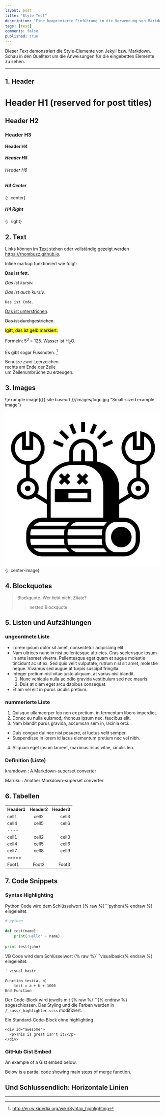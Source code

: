 ```yaml
---
layout: post
title: "Style Test"
description: "Eine komprimierte Einführung in die Verwendung von Markdown für Jekyll. Der unvermeidliche erste Beitrag. Immer. Überall."
tags: [test]
comments: false
published: true
---
```


Dieser Text demonstriert die Style-Elemente von Jekyll bzw. Markdown. Schau in den Quelltext um die Anweisungen für die eingebetten Elemente zu sehen.

---

## 1. Header 

# Header H1 (reserved for post titles)

## Header H2

### Header H3

#### Header H4

##### Header H5

###### Header H6

##### H4 Center
{: .center}

##### H4 Right
{: .right}

## 2. Text

Links können im [Text](https://rhombuzz.github.io) stehen oder vollständig gezeigt werden <https://rhombuzz.github.io>. 

Inline markup funktioniert wie folgt:

**Das ist fett.**

*Das ist kursiv.*

_Das ist auch kursiv._

`Das ist Code.`

<u>Das ist unterstrichen</u>.

<del>Das ist durchgestrichen</del>.

<mark>Igitt, das ist gelb markiert.</mark> 

Formeln: 5<sup>3</sup> = 125. Wasser ist H<sub>2</sub>O. 

Es gibt sogar Fussnoten. [^1]

[^1]: <http://en.wikipedia.org/wiki/Syntax_highlighting>

Benutze zwei Leerzeichen   
rechts am Ende der Zeile  
um Zeilenumbrüche zu erzeugen.


## 3. Images

![example image]({{ site.baseurl }}/images/logo.jpg "Small-sized example image")

![Center example image](/images/logo.jpg "Center"){: .center-image}


## 4. Blockquotes

> Blockquote. Wer liebt nicht Zitate?
>> nested Blockquote.


## 5. Listen und Aufzählungen

### ungeordnete Liste

* Lorem ipsum dolor sit amet, consectetur adipiscing elit.
* Nam ultrices nunc in nisi pellentesque ultricies. Cras scelerisque ipsum in ante laoreet viverra. Pellentesque eget quam et augue molestie tincidunt ac ut ex. Sed quis velit vulputate, rutrum nisl sit amet, molestie neque. Vivamus sed augue at turpis suscipit fringilla.
* Integer pretium nisl vitae justo aliquam, at varius nisi blandit.
  1. Nunc vehicula nulla ac odio gravida vestibulum sed nec mauris.
  2. Duis at diam eget arcu dapibus consequat.
* Etiam vel elit in purus iaculis pretium.

### nummerierte Liste

1. Quisque ullamcorper leo non ex pretium, in fermentum libero imperdiet.
2. Donec eu nulla euismod, rhoncus ipsum nec, faucibus elit.
3. Nam blandit purus gravida, accumsan sem in, lacinia orci.
  * Duis congue dui nec nisi posuere, at luctus velit semper.
  * Suspendisse in lorem id lacus elementum pretium nec vel nibh.
4. Aliquam eget ipsum laoreet, maximus risus vitae, iaculis leo.

### Definition (Liste)

kramdown
: A Markdown-superset converter

Maruku
: Another Markdown-superset converter


## 6. Tabellen

| Header1 | Header2 | Header3 |
|:--------|:-------:|--------:|
| cell1   | cell2   | cell3   |
| cell4   | cell5   | cell6   |
|----
| cell1   | cell2   | cell3   |
| cell4   | cell5   | cell6   |
| cell7   | cell8   | cell9   |
|=====
| Foot1   | Foot2   | Foot3


## 7. Code Snippets

### Syntax Highlighting


Python Code wird dem Schlüsselwort {% raw %}```python{% endraw %} eingeleitet.

```python
# python

def test(name):
    print('Hello' + name)

print test(john)
```

VB Code wird dem Schlüsselwort {% raw %}```visualbasic{% endraw %} eingeleitet.

```visualbasic
' visual basic

Function test(a, b)
    test = a + b + 1000
End Function
```

Der Code-Block wird jeweils mit {% raw %}```{% endraw %} abgeschlossen.
Das Styling und die Farben werden in `/_sass/_highlighter.scss` modifiziert.

Ein Standard-Code-Block ohne highlighting

    <div id="awesome">
      <p>This is great isn't it?</p>
    </div>



### GitHub Gist Embed

An example of a Gist embed below.

<script src="https://gist.github.com/mmistakes/43a355923921d22cd993.js"></script>

Below is a partial code showing main steps of merge function.

<code data-gist-id="0fe211678316cc53370c" data-gist-file="merge_tables_datatable.R" data-gist-line="50-52,57,65-69,80,88-90,100-106"></code>


Und Schlussendlich: Horizontale Linien 
----
****
